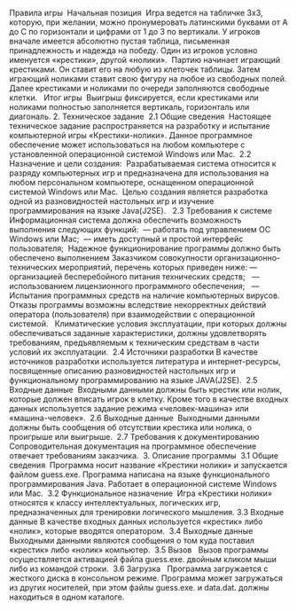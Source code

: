 Правила игры
 Начальная позиция
 Игра ведется на табличке 3х3, которую, при желании, можно пронумеровать латинскими буквами от A до C по горизонтали и цифрами от 1 до 3 по вертикали.
У игроков вначале имеется абсолютно пустая таблица, письменная принадлежность и надежда на победу.
Один из игроков условно именуется «крестики», другой «нолики».  Партию начинает играющий крестиками.
Он ставит его на любую из клеточек таблицы. Затем играющий ноликами ставит свою фигуру на любое из свободных полей.
Далее крестиками и ноликами по очереди заполняются свободные клетки.  
Итог игры  Выигрыш фиксируется, если крестиками или ноликами полностью заполняется вертикаль, горизонталь или диагональ.
2. Техническое задание
 2.1 Общие сведения
 Настоящее техническое задание распространяется на разработку и испытание компьютерной игры «Крестики-нолики».
Данное программное обеспечение может использоваться на любом компьютере с установленной операционной системой Windows или Mac. 
2.2 Назначение и цели создания:
 Разрабатываемая система относится к разряду компьютерных игр и предназначена для использования на любом персональном компьютере,
оснащенном операционной системой Windows или Mac.  Целью создания является разработка одной из разновидностей настольных игр и изучение программирования на языке Java(J2SE). 
 2.3 Требования к системе
 Информационная система должна обеспечить возможность выполнения следующих функций:
 — работать под управлением ОС Windows или Mac;
 — иметь доступный и простой интерфейс пользователя;
 Надежное функционирование программы должно быть обеспечено выполнением Заказчиком совокупности организационно-технических мероприятий, перечень которых приведен ниже:
— организацией бесперебойного питания технических средств; 
 — использованием лицензионного программного обеспечения; 
 — Испытания программных средств на наличие компьютерных вирусов.
 Отказы программы возможны вследствие некорректных действий оператора (пользователя) при взаимодействии с операционной системой. 
 Климатические условия эксплуатации, при которых должны обеспечиваться заданные характеристики, должны удовлетворять требованиям,
предъявляемым к техническим средствам в части условий их эксплуатации. 
2.4 Источники разработки В качестве источников разработки используется литература и интернет-ресурсы,
посвященные описанию разновидностей настольных игр и функциональному программированию на языке JAVA(J2SE).
 2.5 Входные данные 
Входными данными должны быть крестик или нолик, которые должен вписать игрок в клетку. Кроме того в качестве входных данных используется задание режима «человек-машина» или «машина-человек».
 2.6 Выходные данные
 Выходными данными должны быть сообщения об отсутствии крестика или нолика, о проигрыше или выигрыше.
 2.7 Требования к документированию
 Сопроводительная документация на программное обеспечение отвечает требованиям заказчика.
 3. Описание программы
 3.1 Общие сведения
 Программа носит название «Крестики нолики» и запускается файлом guess.exe. Программа написана на языке функционального программирования Java.
Работает в операционной системе Windows или Mac. 
3.2 Функциональное назначение  Игра «Крестики нолики» относятся к классу интеллектуальных, логических игр, предназначенных для тренировки логического мышления.
3.3 Входные данные
В качестве входных данных используется «крестик» либо «нолик», которые вводятся оператором.
 3.4 Выходные данные
 Выходными данными являются сообщения о том куда поставил «крестик» либо «нолик» компьютер.
 3.5 Вызов 
 Вызов программы осуществляется активацией файла guess.exe. двойным кликом мыши либо из командой строки.
 3.6 Загрузка 
 Программа загружается с жесткого диска в консольном режиме.
Программа может загружаться из других носителей, при этом файлы guess.exe. и data.dat. должны находиться в одном каталоге.
